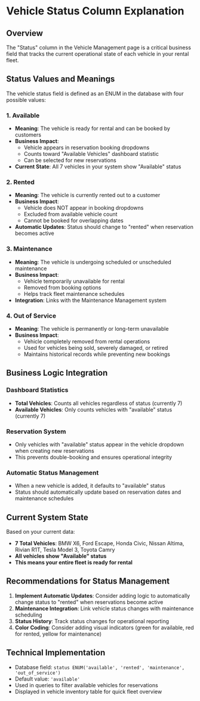 # Vehicle Status Column Explanation

## Overview
The "Status" column in the Vehicle Management page is a critical business field that tracks the current operational state of each vehicle in your rental fleet.

## Status Values and Meanings

The vehicle status field is defined as an ENUM in the database with four possible values:

### 1. **Available** 
- **Meaning**: The vehicle is ready for rental and can be booked by customers
- **Business Impact**: 
  - Vehicle appears in reservation booking dropdowns
  - Counts toward "Available Vehicles" dashboard statistic
  - Can be selected for new reservations
- **Current State**: All 7 vehicles in your system show "Available" status

### 2. **Rented**
- **Meaning**: The vehicle is currently rented out to a customer
- **Business Impact**:
  - Vehicle does NOT appear in booking dropdowns
  - Excluded from available vehicle count
  - Cannot be booked for overlapping dates
- **Automatic Updates**: Status should change to "rented" when reservation becomes active

### 3. **Maintenance**
- **Meaning**: The vehicle is undergoing scheduled or unscheduled maintenance
- **Business Impact**:
  - Vehicle temporarily unavailable for rental
  - Removed from booking options
  - Helps track fleet maintenance schedules
- **Integration**: Links with the Maintenance Management system

### 4. **Out of Service**
- **Meaning**: The vehicle is permanently or long-term unavailable
- **Business Impact**:
  - Vehicle completely removed from rental operations
  - Used for vehicles being sold, severely damaged, or retired
  - Maintains historical records while preventing new bookings

## Business Logic Integration

### Dashboard Statistics
- **Total Vehicles**: Counts all vehicles regardless of status (currently 7)
- **Available Vehicles**: Only counts vehicles with "available" status (currently 7)

### Reservation System
- Only vehicles with "available" status appear in the vehicle dropdown when creating new reservations
- This prevents double-booking and ensures operational integrity

### Automatic Status Management
- When a new vehicle is added, it defaults to "available" status
- Status should automatically update based on reservation dates and maintenance schedules

## Current System State
Based on your current data:
- **7 Total Vehicles**: BMW X6, Ford Escape, Honda Civic, Nissan Altima, Rivian R1T, Tesla Model 3, Toyota Camry
- **All vehicles show "Available" status**
- **This means your entire fleet is ready for rental**

## Recommendations for Status Management

1. **Implement Automatic Updates**: Consider adding logic to automatically change status to "rented" when reservations become active
2. **Maintenance Integration**: Link vehicle status changes with maintenance scheduling
3. **Status History**: Track status changes for operational reporting
4. **Color Coding**: Consider adding visual indicators (green for available, red for rented, yellow for maintenance)

## Technical Implementation
- Database field: `status ENUM('available', 'rented', 'maintenance', 'out_of_service')`
- Default value: `'available'`
- Used in queries to filter available vehicles for reservations
- Displayed in vehicle inventory table for quick fleet overview

